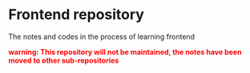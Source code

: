 # Frontend repository
The notes and codes in the process of learning frontend

<div style="color:red;font-weight:700">warning: This repository will not be maintained, the notes have been moved to other sub-repositories</div>
